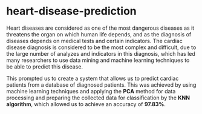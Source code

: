 # heart-disease-prediction
<p>Heart diseases are considered as one of the most dangerous diseases as it threatens the organ on which human life depends, and as the diagnosis of diseases depends on medical tests and certain indicators. The cardiac disease diagnosis is considered to be the most complex and difficult, due to the large number of analyzes and indicators in this diagnosis, which has led many researchers to use data mining and machine learning techniques to be able to predict this disease.</p>
<p>This prompted us to create a system that allows us to predict cardiac patients from a database of diagnosed patients. This was achieved by using machine learning techniques and applying the <strong>PCA</strong> method for data processing and preparing the collected data for classification by the <strong>KNN algorithm</strong>, which allowed us to achieve an accuracy of <strong>97.83%</strong>.</p>
